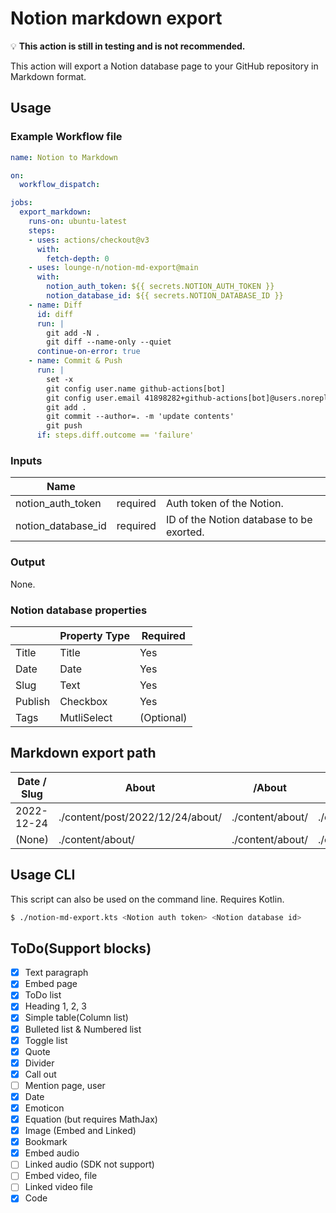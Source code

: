 # Notion markdown export
💡 **This action is still in testing and is not recommended.**

This action will export a Notion database page to your GitHub repository in Markdown format.

## Usage

### Example Workflow file

```yaml
name: Notion to Markdown

on:
  workflow_dispatch:

jobs:
  export_markdown:
    runs-on: ubuntu-latest
    steps:
    - uses: actions/checkout@v3
      with:
        fetch-depth: 0
    - uses: lounge-n/notion-md-export@main
      with:
        notion_auth_token: ${{ secrets.NOTION_AUTH_TOKEN }}
        notion_database_id: ${{ secrets.NOTION_DATABASE_ID }}
    - name: Diff
      id: diff
      run: |
        git add -N .
        git diff --name-only --quiet
      continue-on-error: true
    - name: Commit & Push
      run: |
        set -x
        git config user.name github-actions[bot]
        git config user.email 41898282+github-actions[bot]@users.noreply.github.com
        git add .
        git commit --author=. -m 'update contents'
        git push
      if: steps.diff.outcome == 'failure'
```

### Inputs

| Name |  |  |
| --- | --- | --- |
| notion_auth_token | required | Auth token of the Notion. |
| notion_database_id | required | ID of the Notion database to be exorted. |

### Output

None.

### Notion database properties

|  | Property Type | Required |
| --- | --- | --- |
| Title | Title | Yes |
| Date | Date | Yes |
| Slug | Text | Yes |
| Publish | Checkbox | Yes |
| Tags | MutliSelect | (Optional) |

## Markdown export path

| Date / Slug | About | /About | (None) |
| --- | --- | --- | --- |
| 2022-12-24 | ./content/post/2022/12/24/about/ | ./content/about/ | ./content/post/2022/12/24/ |
| (None) | ./content/about/ | ./content/about/ | ./content/default/ |

## Usage CLI

This script can also be used on the command line.
Requires Kotlin.

```bash
$ ./notion-md-export.kts <Notion auth token> <Notion database id>
```

## ToDo(Support blocks)
- [x] Text paragraph
- [x] Embed page
- [x] ToDo list
- [x] Heading 1, 2, 3
- [x] Simple table(Column list)
- [x] Bulleted list & Numbered list
- [x] Toggle list
- [x] Quote
- [x] Divider
- [x] Call out
- [ ] Mention page, user
- [x] Date
- [x] Emoticon
- [x] Equation (but requires MathJax)
- [x] Image (Embed and Linked)
- [x] Bookmark
- [x] Embed audio
- [ ] Linked audio (SDK not support)
- [ ] Embed video, file
- [ ] Linked video file
- [x] Code
